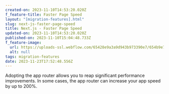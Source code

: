 ```yaml
---
created-on: 2023-11-10T14:53:20.020Z
f_feature-title: Faster Page Speed
layout: "[migration-features].html"
slug: next-js-faster-page-speed
title: Next.js - Faster Page Speed
updated-on: 2023-11-10T14:53:20.020Z
published-on: 2023-11-10T15:04:48.733Z
f_feature-image:
  url: https://uploads-ssl.webflow.com/65428e9a3a9d943b973390e7/654b9e7e63aac5060e02f4e2_poster-circle-icon.svg
  alt: null
tags: migration-features
date: 2023-11-23T17:52:48.556Z
---
```

Adopting the app router allows you to reap significant performance improvements. In some cases, the app router can increase your app speed by up to 200%.